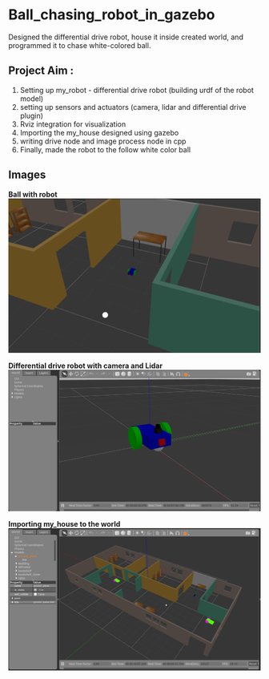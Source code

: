 # Ball_chasing_robot_in_gazebo
Designed the differential drive robot, house it inside created world, and programmed it to chase white-colored ball.

## Project Aim :
1. Setting up my_robot - differential drive robot (building urdf of the robot  model)
2. setting up sensors and actuators (camera, lidar and differential drive plugin)
3. Rviz integration for visualization
4. Importing the my_house designed using gazebo
5. writing drive node and image process node in cpp
6. Finally, made the robot to the follow white color ball

## Images
**Ball with robot**
![](images/ball_with_robot.png)

**Differential drive robot with camera and Lidar**
![](images/diff_robot.png)

**Importing my_house to the world**
![](images/my_house.png)

